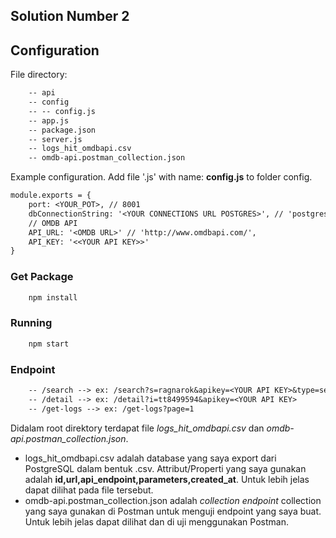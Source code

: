 ## Solution Number 2

## Configuration
File directory:

```diff
    -- api
    -- config
    -- -- config.js
    -- app.js
    -- package.json
    -- server.js
    -- logs_hit_omdbapi.csv
    -- omdb-api.postman_collection.json
```

Example configuration. Add file '.js' with name: **config.js** to folder config.
```diff
module.exports = {
    port: <YOUR_POT>, // 8001
    dbConnectionString: '<YOUR CONNECTIONS URL POSTGRES>', // 'postgres://postgres:postgres@127.0.0.1:5432/postgres'
    // OMDB API
    API_URL: '<OMDB URL>' // 'http://www.omdbapi.com/',
    API_KEY: '<<YOUR API KEY>>'
}
```

### Get Package
```diff
    npm install
```

### Running
```diff
    npm start
```


### Endpoint

```diff
    -- /search --> ex: /search?s=ragnarok&apikey=<YOUR API KEY>&type=series
    -- /detail --> ex: /detail?i=tt8499594&apikey=<YOUR API KEY>
    -- /get-logs --> ex: /get-logs?page=1
```


Didalam root direktory terdapat file *logs_hit_omdbapi.csv* dan *omdb-api.postman_collection.json*.
* logs_hit_omdbapi.csv adalah database yang saya export dari PostgreSQL dalam bentuk .csv. Attribut/Properti yang saya gunakan adalah **id,url,api_endpoint,parameters,created_at**. Untuk lebih jelas dapat dilihat pada file tersebut.
* omdb-api.postman_collection.json adalah *collection endpoint* collection yang saya gunakan di Postman untuk menguji endpoint yang saya buat. Untuk lebih jelas dapat dilihat dan di uji menggunakan Postman.